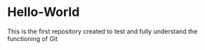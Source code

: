 # Hello-World
This is the first repository created to test and fully understand the functioning of Git

